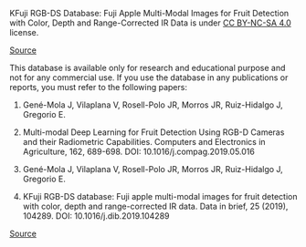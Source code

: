 KFuji RGB-DS Database: Fuji Apple Multi-Modal Images for Fruit Detection with Color, Depth and Range-Corrected IR Data is under [CC BY-NC-SA 4.0](https://creativecommons.org/licenses/by-nc-sa/4.0/) license.

[Source](https://zenodo.org/records/3715991#.YguSZnVBzmg)

This database is available only for research and educational purpose and not for any commercial use. If you use the database in any publications or reports, you must refer to the following papers:

1. Gené-Mola J, Vilaplana V, Rosell-Polo JR, Morros JR, Ruiz-Hidalgo J, Gregorio E. 
2019. Multi-modal Deep Learning for Fruit Detection Using RGB-D Cameras and their Radiometric Capabilities. 
Computers and Electronics in Agriculture, 162, 689-698. DOI: 10.1016/j.compag.2019.05.016

2. Gené-Mola J, Vilaplana V, Rosell-Polo JR, Morros JR, Ruiz-Hidalgo J, Gregorio E. 
2019. KFuji RGB-DS database: Fuji apple multi-modal images for fruit detection with color, depth and range-corrected IR data. 
Data in brief, 25 (2019), 104289. DOI: 10.1016/j.dib.2019.104289

[Source](https://zenodo.org/records/3715991/files/README.txt?download=1)